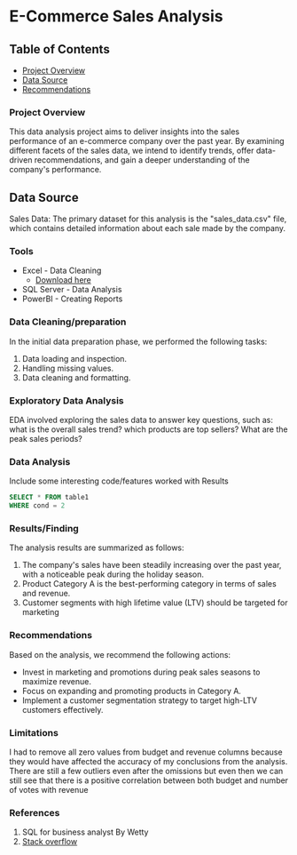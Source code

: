 # E-Commerce Sales Analysis

## Table of Contents

- [Project Overview](#project-overview)
- [Data Source](Data-Source)
- [Recommendations](#Recommendations)

### Project Overview

This data analysis project aims to deliver insights into the sales performance of an e-commerce company over the past year. By examining different facets of the sales data, we intend to identify trends, offer data-driven recommendations, and gain a deeper understanding of the company's performance.

## Data Source

Sales Data: The primary dataset for this analysis is the "sales_data.csv" file, which contains detailed information about each sale made by the company.


### Tools

- Excel - Data Cleaning
   - [Download here](https://microsoft.com)
- SQL Server - Data Analysis
- PowerBI - Creating Reports

### Data Cleaning/preparation


In the initial data preparation phase, we performed the following tasks:
1. Data loading and inspection.
2. Handling missing values.
3. Data cleaning and formatting.


### Exploratory Data Analysis


EDA involved exploring the sales data to answer key questions, such as:
what is the overall sales trend?
which products are top sellers?
What are the peak sales periods?

### Data Analysis


Include some interesting code/features worked with
Results

```sql
SELECT * FROM table1
WHERE cond = 2
```

### Results/Finding

The analysis results are summarized as follows:
1. The company's sales have been steadily increasing over the past year, with a noticeable peak during the holiday season.
2. Product Category A is the best-performing category in terms of sales and revenue.
3. Customer segments with high lifetime value (LTV) should be targeted for marketing

### Recommendations
   
Based on the analysis, we recommend the following actions:
- Invest in marketing and promotions during peak sales seasons to maximize revenue.
- Focus on expanding and promoting products in Category A.
- Implement a customer segmentation strategy to target high-LTV customers
effectively.

### Limitations

I had to remove all zero values from budget and revenue columns because they would have affected the accuracy of my conclusions from the analysis. There are still a
few outliers even after the omissions but even then we can still see that there is a positive correlation between both budget and number of votes with revenue


### References

1. SQL for business analyst By Wetty
2. [Stack overflow](https://stackoverflow.com)



